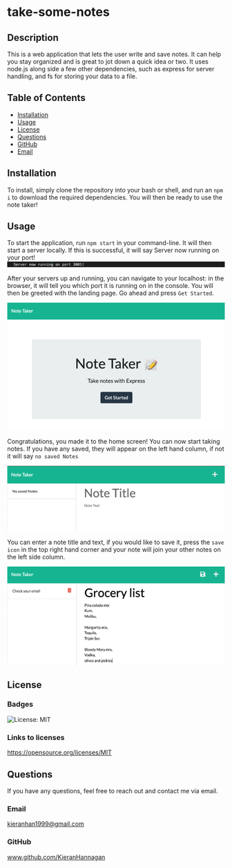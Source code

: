 # take-some-notes
          
  ## Description
  This is a web application that lets the user write and save notes. It can help you stay organized and is great to jot down a quick idea or two. It uses node.js along side a few other dependencies, such as express for server handling, and fs for storing your data to a file. 
  
  ## Table of Contents
  * [Installation](#installation)
  * [Usage](#usage)
  * [License](#license)
  * [Questions](#questions)
  * [GitHub](#github)
  * [Email](#email)
  
  ## Installation 
  To install, simply clone the repository into your bash or shell, and run an `npm i` to download the required dependencies. You will then be ready to use the note taker!
  
  ## Usage 
  To start the application, run `npm start` in your command-line. It will then start a server locally. If this is successful, it will say 
                    Server now running on your port!
  ![success](./public/img/success.png)
  
  After your servers up and running, you can navigate to your localhost: in the browser, it will tell you which port it is running on in the console. You will then be greeted with the landing page. Go ahead and press `Get Started`.

![landing](./public/img/landing.png)


  Congratulations, you made it to the home screen! You can now start taking notes. If you have any saved, they will appear on the left hand column, if not it will say `no saved Notes`

![no_saved](./public/img/no_saved.png)


You can enter a note title and text, if you would like to save it, press the `save icon`  in the top right hand corner and your note will join your other notes on the left side column.

![grocery](./public/img/grocery.png)

  ## License
  ### Badges
  ![License: MIT](https://img.shields.io/badge/License-MIT-yellow.svg)
  ### Links to licenses
  https://opensource.org/licenses/MIT


  ## Questions
  If you have any questions, feel free to reach out and contact me via email.
  ### Email
  kieranhan1999@gmail.com
  ### GitHub
  www.github.com/KieranHannagan
  

  
